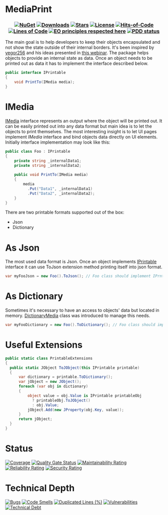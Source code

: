 # MediaPrint
<h3 align="center">
   
  [![NuGet](https://img.shields.io/nuget/v/MediaPrint.svg)](https://www.nuget.org/packages/MediaPrint/) 
  [![Downloads](https://img.shields.io/nuget/dt/MediaPrint.svg)](https://www.nuget.org/MediaPrint/)
  [![Stars](https://img.shields.io/github/stars/DenisZhukovski/MediaPrint?color=brightgreen)](https://github.com/DenisZhukovski/MediaPrint/stargazers) 
  [![License](https://img.shields.io/badge/license-MIT-blue.svg)](LICENSE.md) 
  [![Hits-of-Code](https://hitsofcode.com/github/deniszhukovski/mediaprint?branch=main)](https://hitsofcode.com/github/deniszhukovski/mediaprint?branch=main/view)
  [![Lines of Code](https://sonarcloud.io/api/project_badges/measure?project=DenisZhukovski_MediaPrint&metric=ncloc)](https://sonarcloud.io/dashboard?id=DenisZhukovski_MediaPrint)
  [![EO principles respected here](https://www.elegantobjects.org/badge.svg)](https://www.elegantobjects.org)
  [![PDD status](https://www.0pdd.com/svg?name=deniszhukovski/mediaprint)](https://www.0pdd.com/p?name=deniszhukovski/mediaprint)
</h3>

The main goal is to help developers to keep their objects encapsulated and not show the state outside of their internal borders. It's been inspired by [yegor256](https://github.com/yegor256) and his ideas presented in [this webinar](https://www.youtube.com/watch?v=_Q0cNykXB04). The package helps objects to provide an internal state as data. Once an object needs to be printed out as data it has to implement the interface described below.

```cs
public interface IPrintable
{
    void PrintTo(IMedia media);
}
```
# IMedia

[IMedia](https://github.com/DenisZhukovski/MediaPrint/blob/main/src/(Core)/IMedia.cs) interface represents an output where the object will be printed out. It can be easily printed out into any data format but main idea is to let the objects to print themselves. The most interesting insight is to let UI pages implement *IMedia* interface and bind objects data directly on UI elements.
Initially interface implementation may look like this:
```cs
public class Foo : IPrintable
{
    private string _internalData1;
    private string _internalData2;
    
    public void PrintTo(IMedia media)
    {
        media
          .Put("Data1", _internalData1)
          .Put("Data2", _internalData2);
    }
}
``` 
There are two printable formats supported out of the box:
- Json
- Dictionary

# As Json

The most used data format is Json. Once an object implements [IPrintable](https://github.com/DenisZhukovski/MediaPrint/blob/main/src/(Core)/IPrintable.cs) interface it can use ToJson extension method printing itself into json format.

```cs
var myFooJson = new Foo().ToJson(); // Foo class should implement IPrntable interface
```

# As Dictionary

Sometimes it's necessary to have an access to objects' data but located in memory. [DictionaryMedia](https://github.com/DenisZhukovski/MediaPrint/blob/main/src/DictionaryMedia.cs) class was introduced to manage this needs.

```cs
var myFooDictionary = new Foo().ToDictionary(); // Foo class should implement IPrintable interface
```
# Useful Extensions
```cs
public static class PrintableExtensions
{
  public static JObject ToJObject(this IPrintable printable)
  {
      var dictionary = printable.ToDictionary();
      var jObject = new JObject();
      foreach (var obj in dictionary)
      {
          object value = obj.Value is IPrintable printableObj
            ? printableObj.ToJObject()
            : obj.Value;
          jObject.Add(new JProperty(obj.Key, value));
      }
      return jObject;
  }
}
```

# Status

[![Coverage](https://sonarcloud.io/api/project_badges/measure?project=DenisZhukovski_MediaPrint&metric=coverage)](https://sonarcloud.io/dashboard?id=DenisZhukovski_MediaPrint)
[![Quality Gate Status](https://sonarcloud.io/api/project_badges/measure?project=DenisZhukovski_MediaPrint&metric=alert_status)](https://sonarcloud.io/dashboard?id=DenisZhukovski_MediaPrint)
[![Maintainability Rating](https://sonarcloud.io/api/project_badges/measure?project=DenisZhukovski_MediaPrint&metric=sqale_rating)](https://sonarcloud.io/dashboard?id=DenisZhukovski_MediaPrint)
[![Reliability Rating](https://sonarcloud.io/api/project_badges/measure?project=DenisZhukovski_MediaPrint&metric=reliability_rating)](https://sonarcloud.io/dashboard?id=DenisZhukovski_MediaPrint)
[![Security Rating](https://sonarcloud.io/api/project_badges/measure?project=DenisZhukovski_MediaPrint&metric=security_rating)](https://sonarcloud.io/dashboard?id=DenisZhukovski_MediaPrint)

# Technical Depth
[![Bugs](https://sonarcloud.io/api/project_badges/measure?project=DenisZhukovski_MediaPrint&metric=bugs)](https://sonarcloud.io/dashboard?id=DenisZhukovski_MediaPrint)
[![Code Smells](https://sonarcloud.io/api/project_badges/measure?project=DenisZhukovski_MediaPrint&metric=code_smells)](https://sonarcloud.io/dashboard?id=DenisZhukovski_MediaPrint)
[![Duplicated Lines (%)](https://sonarcloud.io/api/project_badges/measure?project=DenisZhukovski_MediaPrint&metric=duplicated_lines_density)](https://sonarcloud.io/dashboard?id=DenisZhukovski_MediaPrint)
[![Vulnerabilities](https://sonarcloud.io/api/project_badges/measure?project=DenisZhukovski_MediaPrint&metric=vulnerabilities)](https://sonarcloud.io/dashboard?id=DenisZhukovski_MediaPrint)
[![Technical Debt](https://sonarcloud.io/api/project_badges/measure?project=DenisZhukovski_MediaPrint&metric=sqale_index)](https://sonarcloud.io/dashboard?id=DenisZhukovski_MediaPrint)
